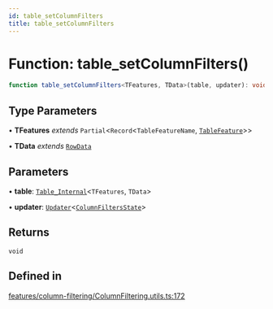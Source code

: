 ```yaml
---
id: table_setColumnFilters
title: table_setColumnFilters
---
```


# Function: table\_setColumnFilters()

```ts
function table_setColumnFilters<TFeatures, TData>(table, updater): void
```

## Type Parameters

• **TFeatures** *extends* `Partial`\<`Record`\<`TableFeatureName`, [`TableFeature`](../interfaces/tablefeature.md)\>\>

• **TData** *extends* [`RowData`](../type-aliases/rowdata.md)

## Parameters

• **table**: [`Table_Internal`](../type-aliases/table_internal.md)\<`TFeatures`, `TData`\>

• **updater**: [`Updater`](../type-aliases/updater.md)\<[`ColumnFiltersState`](../type-aliases/columnfiltersstate.md)\>

## Returns

`void`

## Defined in

[features/column-filtering/ColumnFiltering.utils.ts:172](https://github.com/TanStack/table/blob/main/packages/table-core/src/features/column-filtering/ColumnFiltering.utils.ts#L172)
